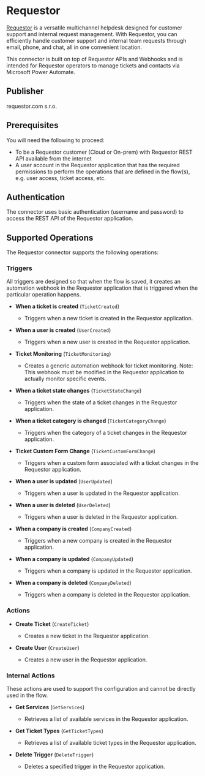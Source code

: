 # Requestor

[Requestor](https://www.requestor.com) is a versatile multichannel helpdesk designed for customer support and internal request management. With Requestor, you can efficiently handle customer support and internal team requests through email, phone, and chat, all in one convenient location.

This connector is built on top of Requestor APIs and Webhooks and is intended for Requestor operators to manage tickets and contacts via Microsoft Power Automate.

## Publisher

requestor.com s.r.o.

## Prerequisites

You will need the following to proceed:

* To be a Requestor customer (Cloud or On-prem) with Requestor REST API available from the internet
* A user account in the Requestor application that has the required permissions to perform the operations that are defined in the flow(s), e.g. user access, ticket access, etc.

## Authentication

The connector uses basic authentication (username and password) to access the REST API of the Requestor application.

## Supported Operations

The Requestor connector supports the following operations:

### Triggers

All triggers are designed so that when the flow is saved, it creates an automation webhook in the Requestor application that is triggered when the particular operation happens.

- **When a ticket is created** (`TicketCreated`)
  - Triggers when a new ticket is created in the Requestor application.

- **When a user is created** (`UserCreated`)
  - Triggers when a new user is created in the Requestor application.

- **Ticket Monitoring** (`TicketMonitoring`)
  - Creates a generic automation webhook for ticket monitoring. Note: This webhook must be modified in the Requestor application to actually monitor specific events.

- **When a ticket state changes** (`TicketStateChange`)
  - Triggers when the state of a ticket changes in the Requestor application.

- **When a ticket category is changed** (`TicketCategoryChange`)
  - Triggers when the category of a ticket changes in the Requestor application.

- **Ticket Custom Form Change** (`TicketCustomFormChange`)
  - Triggers when a custom form associated with a ticket changes in the Requestor application.

- **When a user is updated** (`UserUpdated`)
  - Triggers when a user is updated in the Requestor application.

- **When a user is deleted** (`UserDeleted`)
  - Triggers when a user is deleted in the Requestor application.

- **When a company is created** (`CompanyCreated`)
  - Triggers when a new company is created in the Requestor application.

- **When a company is updated** (`CompanyUpdated`)
  - Triggers when a company is updated in the Requestor application.

- **When a company is deleted** (`CompanyDeleted`)
  - Triggers when a company is deleted in the Requestor application.

### Actions

- **Create Ticket** (`CreateTicket`)
  - Creates a new ticket in the Requestor application.

- **Create User** (`CreateUser`)
  - Creates a new user in the Requestor application.

### Internal Actions

These actions are used to support the configuration and cannot be directly used in the flow.

- **Get Services** (`GetServices`)
  - Retrieves a list of available services in the Requestor application.

- **Get Ticket Types** (`GetTicketTypes`)
  - Retrieves a list of available ticket types in the Requestor application.

- **Delete Trigger** (`DeleteTrigger`)
  - Deletes a specified trigger in the Requestor application.
